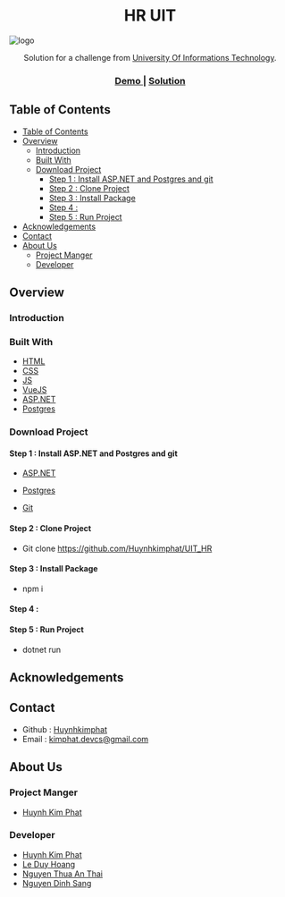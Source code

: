 <h1 align="center">HR UIT</h1>

![logo](https://user-images.githubusercontent.com/30569818/113259711-a2bffa80-92f7-11eb-8771-304248752a41.jpg)

<div align="center">
   Solution for a challenge from  <a href="https://www.uit.edu.vn/" target="_blank">University Of Informations Technology</a>.
</div>

<div align="center">
  <h3>
    <a href="">
      Demo
    </a>
    <span> | </span>
    <a href="https://github.com/Huynhkimphat/">
      Solution
    </a>
  </h3>
</div>
<!-- TABLE OF CONTENTS -->

## Table of Contents

- [Table of Contents](#table-of-contents)
- [Overview](#overview)
  - [Introduction](#introduction)
  - [Built With](#built-with)
  - [Download Project](#download-project)
    - [Step 1 : Install ASP.NET and Postgres and git](#step-1--install-aspnet-and-postgres-and-git)
    - [Step 2 : Clone Project](#step-2--clone-project)
    - [Step 3 : Install Package](#step-3--install-package)
    - [Step 4 :](#step-4-)
    - [Step 5 : Run Project](#step-5--run-project)
- [Acknowledgements](#acknowledgements)
- [Contact](#contact)
- [About Us](#about-us)
  - [Project Manger](#project-manger)
  - [Developer](#developer)

## Overview

### Introduction

  
### Built With

- [HTML](https://en.wikipedia.org/wiki/HTML)
- [CSS](https://en.wikipedia.org/wiki/CSS)
- [JS](https://en.wikipedia.org/wiki/JavaScript)
- [VueJS](https://vuejs.org/)
- [ASP.NET](https://dotnet.microsoft.com/learn/aspnet/what-is-aspnet-core)
- [Postgres](https://www.postgresql.org/)
  
### Download Project

#### Step 1 : Install ASP.NET and Postgres and git

- [ASP.NET](https://dotnet.microsoft.com/learn/aspnet/what-is-aspnet-core)

- [Postgres](https://www.postgresql.org/)

- [Git](https://git-scm.com/)

#### Step 2 : Clone Project

- Git clone <https://github.com/Huynhkimphat/UIT_HR>

#### Step 3 : Install Package

- npm i

#### Step 4 : 

    
  
#### Step 5 : Run Project

- dotnet run

## Acknowledgements


## Contact

- Github : [Huynhkimphat](https://github.com/Huynhkimphat)
- Email :   kimphat.devcs@gmail.com

## About Us

### Project Manger

- [Huynh Kim Phat](https://github.com/Huynhkimphat)

### Developer

- [Huynh Kim Phat](https://github.com/Huynhkimphat)
- [Le Duy Hoang](https://github.com/DyHon)
- [Nguyen Thua An Thai](https://github.com/thainta)
- [Nguyen Dinh Sang](https://github.com/nguyendinhsang1609)
